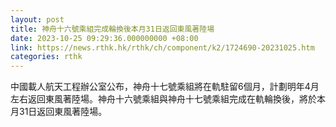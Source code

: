 ```yaml
---
layout: post
title: 神舟十六號乘組完成輪換後本月31日返回東風著陸場
date: 2023-10-25 09:29:36.000000000 +08:00
link: https://news.rthk.hk/rthk/ch/component/k2/1724690-20231025.htm
categories: rthk
---
```


中國載人航天工程辦公室公布，神舟十七號乘組將在軌駐留6個月，計劃明年4月左右返回東風著陸場。神舟十六號乘組與神舟十七號乘組完成在軌輪換後，將於本月31日返回東風著陸場。
